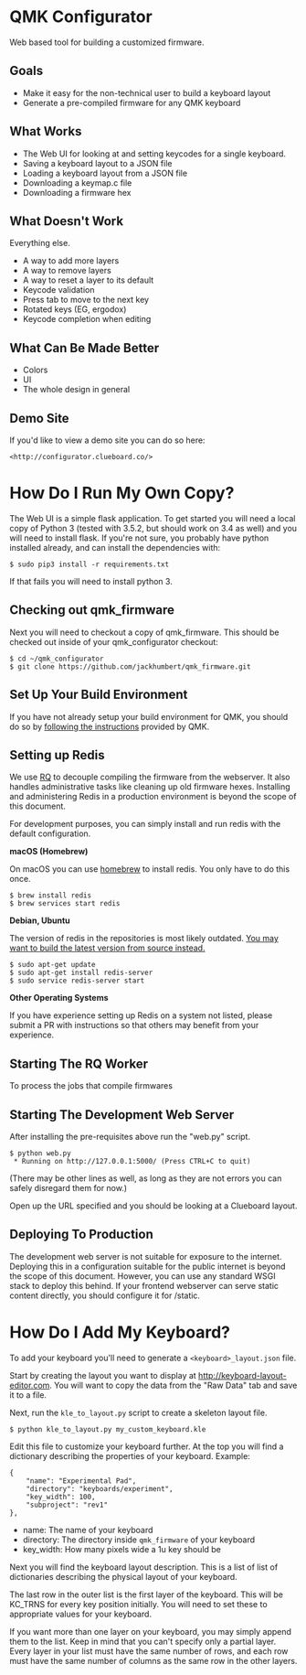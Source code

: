 QMK Configurator
================

Web based tool for building a customized firmware.

Goals
-----

* Make it easy for the non-technical user to build a keyboard layout
* Generate a pre-compiled firmware for any QMK keyboard

What Works
----------

* The Web UI for looking at and setting keycodes for a single keyboard.
* Saving a keyboard layout to a JSON file
* Loading a keyboard layout from a JSON file
* Downloading a keymap.c file
* Downloading a firmware hex

What Doesn't Work
-----------------

Everything else.

* A way to add more layers
* A way to remove layers
* A way to reset a layer to its default
* Keycode validation
* Press tab to move to the next key
* Rotated keys (EG, ergodox)
* Keycode completion when editing

What Can Be Made Better
-----------------------

* Colors
* UI
* The whole design in general

Demo Site
---------

If you'd like to view a demo site you can do so here:

    <http://configurator.clueboard.co/>
    
How Do I Run My Own Copy?
=========================

The Web UI is a simple flask application. To get started you will need
a local copy of Python 3 (tested with 3.5.2, but should work on 3.4 as well)
and you will need to install flask. If you're not sure, you probably 
have python installed already, and can install the dependencies with:

    $ sudo pip3 install -r requirements.txt
    
If that fails you will need to install python 3.

Checking out qmk_firmware
-------------------------

Next you will need to checkout a copy of qmk_firmware. This should be
checked out inside of your qmk_configurator checkout:

    $ cd ~/qmk_configurator
    $ git clone https://github.com/jackhumbert/qmk_firmware.git
    
Set Up Your Build Environment
-----------------------------

If you have not already setup your build environment for QMK, you should
do so by [following the instructions](https://github.com/jackhumbert/qmk_firmware/blob/master/readme.md) provided by QMK.

Setting up Redis
----------------

We use [RQ](http://python-rq.org) to decouple compiling the firmware from
the webserver. It also handles administrative tasks like cleaning up old
firmware hexes. Installing and administering Redis in a production environment
is beyond the scope of this document.

For development purposes, you can simply install and run redis with the default
configuration.

**macOS (Homebrew)**

On macOS you can use [homebrew](http://brew.sh) to install redis. You only 
have to do this once.

    $ brew install redis
    $ brew services start redis
    
**Debian, Ubuntu**

The version of redis in the repositories is most likely outdated. [You may want to build the latest version from source instead.](http://redis.io/topics/quickstart)

    $ sudo apt-get update
    $ sudo apt-get install redis-server
    $ sudo service redis-server start

**Other Operating Systems**

If you have experience setting up Redis on a system not listed, please
submit a PR with instructions so that others may benefit from your experience.

Starting The RQ Worker
----------------------

To process the jobs that compile firmwares

Starting The Development Web Server
-----------------------------------

After installing the pre-requisites above run the "web.py" script.

    $ python web.py
     * Running on http://127.0.0.1:5000/ (Press CTRL+C to quit)

(There may be other lines as well, as long as they are not errors
you can safely disregard them for now.)

Open up the URL specified and you should be looking at a Clueboard layout.

Deploying To Production
-----------------------

The development web server is not suitable for exposure to the internet.
Deploying this in a configuration suitable for the public internet is beyond
the scope of this document. However, you can use any standard WSGI stack
to deploy this behind. If your frontend webserver can serve static content
directly, you should configure it for /static.

How Do I Add My Keyboard?
=========================

To add your keyboard you'll need to generate a `<keyboard>_layout.json` file.

Start by creating the layout you want to display at
<http://keyboard-layout-editor.com>. You will want to copy the data from
the "Raw Data" tab and save it to a file.

Next, run the `kle_to_layout.py` script to create a skeleton layout file.

    $ python kle_to_layout.py my_custom_keyboard.kle

Edit this file to customize your keyboard further. At the top you will
find a dictionary describing the properties of your keyboard. Example:

    {
        "name": "Experimental Pad",
        "directory": "keyboards/experiment",
        "key_width": 100,
        "subproject": "rev1"
    },
    
* name: The name of your keyboard
* directory: The directory inside `qmk_firmware` of your keyboard
* key_width: How many pixels wide a 1u key should be

Next you will find the keyboard layout description. This is a list of
list of dictionaries describing the physical layout of your keyboard.

The last row in the outer list is the first layer of the keyboard. This
will be KC_TRNS for every key position initially. You will need to set
these to appropriate values for your keyboard.

If you want more than one layer on your keyboard, you may simply append
them to the list. Keep in mind that you can't specify only a partial layer.
Every layer in your list must have the same number of rows, and each row
must have the same number of columns as the same row in the other layers.

